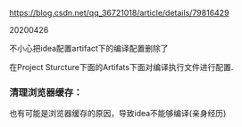  https://blog.csdn.net/qq_36721018/article/details/79816429 

 20200426

不小心把idea配置artifact下的编译配置删除了 

在Project Sturcture下面的Artifats下面对编译执行文件进行配置.

### 清理浏览器缓存：

也有可能是浏览器缓存的原因，导致idea不能够编译(亲身经历)

